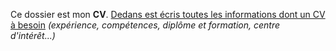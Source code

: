 Ce dossier est mon **CV**. <ins>Dedans est écris toutes les informations dont un CV à besoin</ins> *(expérience, compétences, diplôme et formation, centre d'intérêt...)*
